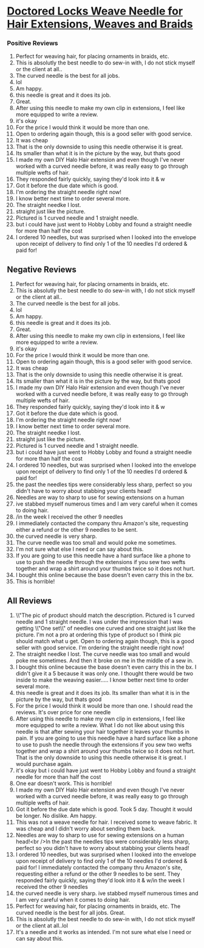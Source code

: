 # [Doctored Locks Weave Needle for Hair Extensions, Weaves and Braids](https://products.checkmycream.com/products/Doctored-Locks-Weave-Needle-for-Hair-Extensions-Weaves-and-Braids.html)

### Positive Reviews

<ol>
      <li>Perfect for weaving hair, for placing ornaments in braids, etc.  </li>
      <li>This is absolutly the best needle to do sew-in with, I do not stick myself or the client at all..</li>
      <li>The curved needle is the best for all jobs.  </li>
      <li>lol</li>
      <li>Am happy.</li>
      <li>this needle is great and it does its job.</li>
      <li>Great.</li>
      <li>After using this needle to make my own clip in extensions, I feel like more equipped to write a review.</li>
      <li>it&#x27;s okay</li>
      <li>For the price I would think it would be more than one.</li>
      <li>Open to ordering again though, this is a good seller with good service.</li>
      <li>It was cheap</li>
      <li>That is the only downside to using this needle otherwise it is great.</li>
      <li>Its smaller than what it is in the picture by the way, but thats good</li>
      <li>I made my own DIY Halo Hair extension and even though I&#x27;ve never worked with a curved needle before, it was really easy to go through multiple wefts of hair.</li>
      <li>They responded fairly quickly, saying they&#x27;d look into it &amp; w</li>
      <li>Got it before the due date which is good.</li>
      <li>I&#x27;m ordering the straight needle right now!</li>
      <li>I know better next time to order several more.</li>
      <li>The straight needke I lost.</li>
      <li>straight just like the picture.</li>
      <li>Pictured is 1 curved needle and 1 straight needle.</li>
      <li>but i could have just went to Hobby Lobby and found a straight needle for more than half the cost</li>
      <li>I ordered 10 needles, but was surprised when I looked into the envelope upon receipt of delivery to find only 1 of the 10 needles I&#x27;d ordered &amp; paid for!</li>
</ol>


<h2>Negative Reviews</h2>
<ol>
<li> Perfect for weaving hair, for placing ornaments in braids, etc.  </li>
<li> This is absolutly the best needle to do sew-in with, I do not stick myself or the client at all..</li>
<li> The curved needle is the best for all jobs.  </li>
<li> lol</li>
<li> Am happy.</li>
<li> this needle is great and it does its job.</li>
<li> Great.</li>
<li> After using this needle to make my own clip in extensions, I feel like more equipped to write a review.</li>
<li> it&#x27;s okay</li>
<li> For the price I would think it would be more than one.</li>
<li> Open to ordering again though, this is a good seller with good service.</li>
<li> It was cheap</li>
<li> That is the only downside to using this needle otherwise it is great.</li>
<li> Its smaller than what it is in the picture by the way, but thats good</li>
<li> I made my own DIY Halo Hair extension and even though I&#x27;ve never worked with a curved needle before, it was really easy to go through multiple wefts of hair.</li>
<li> They responded fairly quickly, saying they&#x27;d look into it &amp; w</li>
<li> Got it before the due date which is good.</li>
<li> I&#x27;m ordering the straight needle right now!</li>
<li> I know better next time to order several more.</li>
<li> The straight needke I lost.</li>
<li> straight just like the picture.</li>
<li> Pictured is 1 curved needle and 1 straight needle.</li>
<li> but i could have just went to Hobby Lobby and found a straight needle for more than half the cost</li>
<li> I ordered 10 needles, but was surprised when I looked into the envelope upon receipt of delivery to find only 1 of the 10 needles I&#x27;d ordered &amp; paid for!</li>
<li> the past the needles tips were considerably less sharp, perfect so you didn&#x27;t have to worry about stabbing your clients head!</li>
<li> Needles are way to sharp to use for sewing extensions on a human</li>
<li> ive stabbed myself numerous times and I am very careful when it comes to doing hair.</li>
<li> /in the week I received the other 9 needles</li>
<li> I immediately contacted the company thru Amazon&#x27;s site, requesting either a refund or the other 9 needles to be sent.</li>
<li> the curved needle is very sharp.</li>
<li> The curve needle was too small and would poke me sometimes.</li>
<li> I&#x27;m not sure what else I need or can say about this.</li>
<li> If you are going to use this needle have a hard surface like a phone to use to push the needle through the extensions if you sew two wefts together and wrap a shirt around your thumbs twice so it does not hurt.</li>
<li> I bought this online because the base doesn&#x27;t even carry this in the bx.  </li>
<li> This is horrible!</li>
</ol>

<h2>All Reviews</h2>

<ol>
    <li> \\&quot;The pic of product should match the description. Pictured is 1 curved needle and 1 straight needle. I was under the impression that I was getting \\&quot;One set\\&quot; of needles one curved and one straight just like the picture. I&#x27;m not a pro at ordering this type of product so I think pic should match what u get. Open to ordering again though, this is a good seller with good service. I&#x27;m ordering the straight needle right now!</li>
    <li> The straight needke I lost. The curve needle was too small and would poke me sometimes. And then it broke on me in the middle of a sew in.</li>
    <li> I bought this online because the base doesn&#x27;t even carry this in the bx.  I didn&#x27;t give it a 5 because it was only one.  I thought there would be two inside to make the weaving easier..... I know better next time to order several more.</li>
    <li> this needle is great and it does its job. Its smaller than what it is in the picture by the way, but thats good</li>
    <li> For the price I would think it would be more than one. I should read the reviews. It&#x27;s over price for one needle</li>
    <li> After using this needle to make my own clip in extensions, I feel like more equipped to write a review. What I do not like about using this needle is that after sewing your hair together it leaves your thumbs in pain. If you are going to use this needle have a hard surface like a phone to use to push the needle through the extensions if you sew two wefts together and wrap a shirt around your thumbs twice so it does not hurt. That is the only downside to using this needle otherwise it is great. I would purchase again.</li>
    <li> it&#x27;s okay but i could have just went to Hobby Lobby and found a straight needle for more than half the cost</li>
    <li> One ear doesn&#x27;t work. This is horrible!</li>
    <li> I made my own DIY Halo Hair extension and even though I&#x27;ve never worked with a curved needle before, it was really easy to go through multiple wefts of hair.</li>
    <li> Got it before the due date which is good. Took 5 day. Thought it would be longer. No dislike. Am happy.</li>
    <li> This was not a weave needle for hair. I received some to weave fabric. It was cheap and I didn&#x27;t worry about sending them back.</li>
    <li> Needles are way to sharp to use for sewing extensions on a human head!&lt;br /&gt;In the past the needles tips were considerably less sharp, perfect so you didn&#x27;t have to worry about stabbing your clients head!</li>
    <li> I ordered 10 needles, but was surprised when I looked into the envelope upon receipt of delivery to find only 1 of the 10 needles I&#x27;d ordered &amp; paid for! I immediately contacted the company thru Amazon&#x27;s site, requesting either a refund or the other 9 needles to be sent. They responded fairly quickly, saying they&#x27;d look into it &amp; w/in the week I received the other 9 needles</li>
    <li> the curved needle is very sharp. ive stabbed myself numerous times and I am very careful when it comes to doing hair.</li>
    <li> Perfect for weaving hair, for placing ornaments in braids, etc.  The curved needle is the best for all jobs.  Great.</li>
    <li> This is absolutly the best needle to do sew-in with, I do not stick myself or the client at all..lol</li>
    <li> It&#x27;s a needle and it works as intended. I&#x27;m not sure what else I need or can say about this.</li>
</ol>




